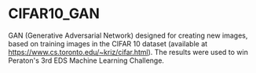# CIFAR10_GAN
GAN (Generative Adversarial Network) designed for creating new images, based on training images in the CIFAR 10 dataset (available at https://www.cs.toronto.edu/~kriz/cifar.html).  The results were used to win Peraton's 3rd EDS Machine Learning Challenge.
